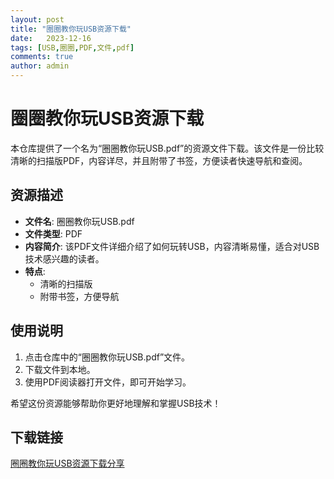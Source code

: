 ```yaml
---
layout: post
title: "圈圈教你玩USB资源下载"
date:   2023-12-16
tags: [USB,圈圈,PDF,文件,pdf]
comments: true
author: admin
---
```

# 圈圈教你玩USB资源下载

本仓库提供了一个名为“圈圈教你玩USB.pdf”的资源文件下载。该文件是一份比较清晰的扫描版PDF，内容详尽，并且附带了书签，方便读者快速导航和查阅。

## 资源描述

- **文件名**: 圈圈教你玩USB.pdf
- **文件类型**: PDF
- **内容简介**: 该PDF文件详细介绍了如何玩转USB，内容清晰易懂，适合对USB技术感兴趣的读者。
- **特点**: 
  - 清晰的扫描版
  - 附带书签，方便导航

## 使用说明

1. 点击仓库中的“圈圈教你玩USB.pdf”文件。
2. 下载文件到本地。
3. 使用PDF阅读器打开文件，即可开始学习。

希望这份资源能够帮助你更好地理解和掌握USB技术！

## 下载链接

[圈圈教你玩USB资源下载分享](https://pan.quark.cn/s/2ca8e575c037)